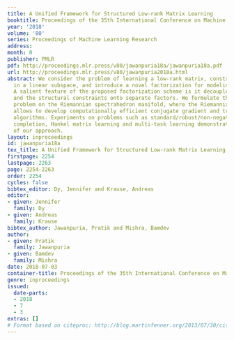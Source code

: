 ```yaml
---
title: A Unified Framework for Structured Low-rank Matrix Learning
booktitle: Proceedings of the 35th International Conference on Machine Learning
year: '2018'
volume: '80'
series: Proceedings of Machine Learning Research
address: 
month: 0
publisher: PMLR
pdf: http://proceedings.mlr.press/v80/jawanpuria18a/jawanpuria18a.pdf
url: http://proceedings.mlr.press/v80/jawanpuria2018a.html
abstract: We consider the problem of learning a low-rank matrix, constrained to lie
  in a linear subspace, and introduce a novel factorization for modeling such matrices.
  A salient feature of the proposed factorization scheme is it decouples the low-rank
  and the structural constraints onto separate factors. We formulate the optimization
  problem on the Riemannian spectrahedron manifold, where the Riemannian framework
  allows to develop computationally efficient conjugate gradient and trust-region
  algorithms. Experiments on problems such as standard/robust/non-negative matrix
  completion, Hankel matrix learning and multi-task learning demonstrate the efficacy
  of our approach.
layout: inproceedings
id: jawanpuria18a
tex_title: A Unified Framework for Structured Low-rank Matrix Learning
firstpage: 2254
lastpage: 2263
page: 2254-2263
order: 2254
cycles: false
bibtex_editor: Dy, Jennifer and Krause, Andreas
editor:
- given: Jennifer
  family: Dy
- given: Andreas
  family: Krause
bibtex_author: Jawanpuria, Pratik and Mishra, Bamdev
author:
- given: Pratik
  family: Jawanpuria
- given: Bamdev
  family: Mishra
date: 2018-07-03
container-title: Proceedings of the 35th International Conference on Machine Learning
genre: inproceedings
issued:
  date-parts:
  - 2018
  - 7
  - 3
extras: []
# Format based on citeproc: http://blog.martinfenner.org/2013/07/30/citeproc-yaml-for-bibliographies/
---
```


